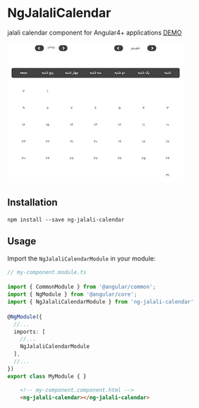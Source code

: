 # NgJalaliCalendar
jalali calendar component for Angular4+ applications [DEMO](https://me-majidi.github.io/ng-jalali-calendar/)









![ng-jalali-calendar](https://raw.githubusercontent.com/me-majidi/ng-jalali-calendar/master/img-of-component.jpg)



## Installation
```shell
npm install --save ng-jalali-calendar
```


## Usage
Import the `NgJalaliCalendarModule` in your module:

```typescript
// my-component.module.ts

import { CommonModule } from '@angular/common';
import { NgModule } from '@angular/core';
import { NgJalaliCalendarModule } from 'ng-jalali-calendar'

@NgModule({
  //...
  imports: [
    //...
    NgJalaliCalendarModule
  ],
  //...
})
export class MyModule { }
```



```html
    <!-- my-component.component.html -->
    <ng-jalali-calendar></ng-jalali-calendar>
```

